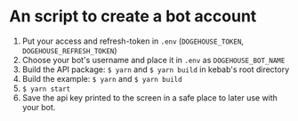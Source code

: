 # An script to create a bot account

1. Put your access and refresh-token in `.env` (`DOGEHOUSE_TOKEN`, `DOGEHOUSE_REFRESH_TOKEN`)
2. Choose your bot's username and place it in `.env` as `DOGEHOUSE_BOT_NAME`
3. Build the API package: `$ yarn` and `$ yarn build` in kebab's root directory
4. Build the example: `$ yarn` and `$ yarn build`
5. `$ yarn start`
6. Save the api key printed to the screen in a safe place to later use with your bot.
